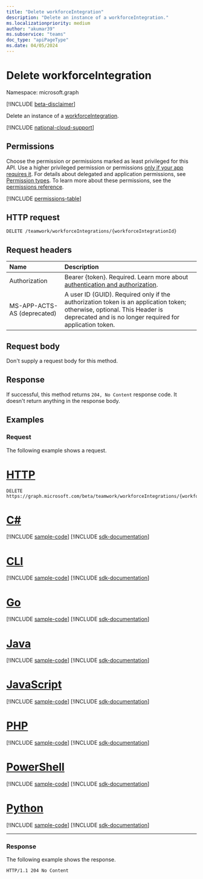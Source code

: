 ```yaml
---
title: "Delete workforceIntegration"
description: "Delete an instance of a workforceIntegration."
ms.localizationpriority: medium
author: "akumar39"
ms.subservice: "teams"
doc_type: "apiPageType"
ms.date: 04/05/2024
---
```


# Delete workforceIntegration

Namespace: microsoft.graph

[!INCLUDE [beta-disclaimer](../../includes/beta-disclaimer.md)]

Delete an instance of a [workforceIntegration](../resources/workforceintegration.md).

[!INCLUDE [national-cloud-support](../../includes/global-only.md)]

## Permissions

Choose the permission or permissions marked as least privileged for this API. Use a higher privileged permission or permissions [only if your app requires it](/graph/permissions-overview#best-practices-for-using-microsoft-graph-permissions). For details about delegated and application permissions, see [Permission types](/graph/permissions-overview#permission-types). To learn more about these permissions, see the [permissions reference](/graph/permissions-reference).

<!-- { "blockType": "permissions", "name": "workforceintegration_delete" } -->
[!INCLUDE [permissions-table](../includes/permissions/workforceintegration-delete-permissions.md)]

## HTTP request

<!-- { "blockType": "ignored" } -->

```http
DELETE /teamwork/workforceIntegrations/{workforceIntegrationId}
```

## Request headers

| Name          | Description   |
|:--------------|:--------------|
|Authorization|Bearer {token}. Required. Learn more about [authentication and authorization](/graph/auth/auth-concepts).|
| MS-APP-ACTS-AS (deprecated) | A user ID (GUID). Required only if the authorization token is an application token; otherwise, optional. This Header is deprecated and is no longer required for application token.|

## Request body

Don't supply a request body for this method.

## Response

If successful, this method returns `204, No Content` response code. It doesn't return anything in the response body.

## Examples

### Request

The following example shows a request.

# [HTTP](#tab/http)
<!-- {
  "blockType": "request",
  "name": "delete_workforceintegration"
}-->

```http
DELETE https://graph.microsoft.com/beta/teamwork/workforceIntegrations/{workforceIntegrationId}
```

# [C#](#tab/csharp)
[!INCLUDE [sample-code](../includes/snippets/csharp/delete-workforceintegration-csharp-snippets.md)]
[!INCLUDE [sdk-documentation](../includes/snippets/snippets-sdk-documentation-link.md)]

# [CLI](#tab/cli)
[!INCLUDE [sample-code](../includes/snippets/cli/delete-workforceintegration-cli-snippets.md)]
[!INCLUDE [sdk-documentation](../includes/snippets/snippets-sdk-documentation-link.md)]

# [Go](#tab/go)
[!INCLUDE [sample-code](../includes/snippets/go/delete-workforceintegration-go-snippets.md)]
[!INCLUDE [sdk-documentation](../includes/snippets/snippets-sdk-documentation-link.md)]

# [Java](#tab/java)
[!INCLUDE [sample-code](../includes/snippets/java/delete-workforceintegration-java-snippets.md)]
[!INCLUDE [sdk-documentation](../includes/snippets/snippets-sdk-documentation-link.md)]

# [JavaScript](#tab/javascript)
[!INCLUDE [sample-code](../includes/snippets/javascript/delete-workforceintegration-javascript-snippets.md)]
[!INCLUDE [sdk-documentation](../includes/snippets/snippets-sdk-documentation-link.md)]

# [PHP](#tab/php)
[!INCLUDE [sample-code](../includes/snippets/php/delete-workforceintegration-php-snippets.md)]
[!INCLUDE [sdk-documentation](../includes/snippets/snippets-sdk-documentation-link.md)]

# [PowerShell](#tab/powershell)
[!INCLUDE [sample-code](../includes/snippets/powershell/delete-workforceintegration-powershell-snippets.md)]
[!INCLUDE [sdk-documentation](../includes/snippets/snippets-sdk-documentation-link.md)]

# [Python](#tab/python)
[!INCLUDE [sample-code](../includes/snippets/python/delete-workforceintegration-python-snippets.md)]
[!INCLUDE [sdk-documentation](../includes/snippets/snippets-sdk-documentation-link.md)]

---

### Response

The following example shows the response.

<!-- {
  "blockType": "response",
  "truncated": true
} -->

```http
HTTP/1.1 204 No Content
```

<!-- uuid: 16cd6b66-4b1a-43a1-adaf-3a886856ed98
2019-02-04 14:57:30 UTC -->
<!-- {
  "type": "#page.annotation",
  "description": "Delete workforceIntegration",
  "keywords": "",
  "section": "documentation",
  "tocPath": ""
}-->



